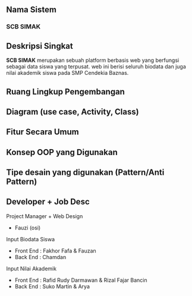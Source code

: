 ## Nama Sistem
### SCB SIMAK


## Deskripsi Singkat
**SCB SIMAK** merupakan sebuah platform berbasis web yang berfungsi sebagai data siswa yang terpusat. web ini berisi seluruh biodata dan juga nilai akademik siswa pada SMP Cendekia Baznas.

## Ruang Lingkup Pengembangan


## Diagram (use case, Activity, Class)


## Fitur Secara Umum


## Konsep OOP yang Digunakan

## Tipe desain yang digunakan (Pattern/Anti Pattern)


## Developer + Job Desc
Project Manager + Web Design
- Fauzi (osi)

Input Biodata Siswa
- Front End : Fakhor Fafa & Fauzan
- Back End  : Chamdan

Input Nilai Akademik
- Front End : Rafid Rudy Darmawan & Rizal Fajar Bancin
- Back End  : Suko Martin & Arya
